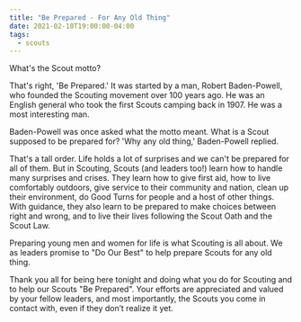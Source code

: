 ```yaml
---
title: "Be Prepared - For Any Old Thing"
date: 2021-02-10T19:00:00-04:00
tags:
  - scouts
---
```


What's the Scout motto? 

That's right, 'Be Prepared.' It was started by a man, Robert Baden-Powell, who founded the Scouting movement over 100 years ago. He was an English general who took the first Scouts camping back in 1907. He was a most interesting man. 

Baden-Powell was once asked what the motto meant. What is a Scout supposed to be prepared for? 'Why any old thing,' Baden-Powell replied.

That's a tall order. Life holds a lot of surprises and we can't be prepared for all of them. But in Scouting, Scouts (and leaders too!) learn how to handle many surprises and crises. They learn how to give first aid, how to live comfortably outdoors, give service to their community and nation, clean up their environment, do Good Turns for people and a host of other things. With guidance, they also learn to be prepared to make choices between right and wrong, and to live their lives following the Scout Oath and the Scout Law.

Preparing young men and women for life is what Scouting is all about. We as leaders promise to "Do Our Best" to help prepare Scouts for any old thing.

Thank you all for being here tonight and doing what you do for Scouting and to help our Scouts "Be Prepared". Your efforts are appreciated and valued by your fellow leaders, and most importantly, the Scouts you come in contact with, even if they don’t realize it yet.

